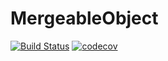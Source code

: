 # MergeableObject

[![Build Status](https://semaphoreci.com/api/v1/hoda5/mergeableobject/branches/master/badge.svg)](https://semaphoreci.com/hoda5/tracker)
[![codecov](https://codecov.io/gh/hoda5/mergeableobject/branch/master/graph/badge.svg)](https://codecov.io/gh/hoda5/tracker)
